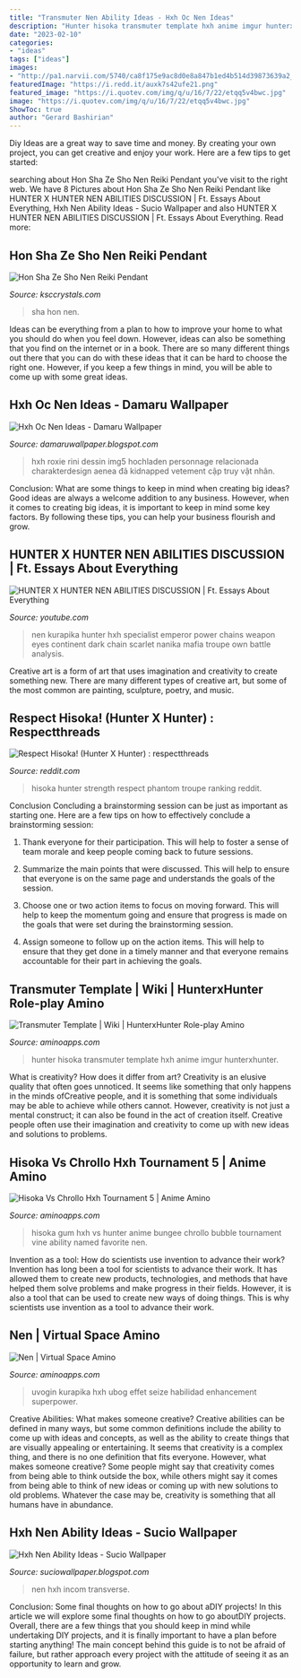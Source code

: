 ```yaml
---
title: "Transmuter Nen Ability Ideas - Hxh Oc Nen Ideas"
description: "Hunter hisoka transmuter template hxh anime imgur hunterxhunter"
date: "2023-02-10"
categories:
- "ideas"
tags: ["ideas"]
images:
- "http://pa1.narvii.com/5740/ca8f175e9ac8d0e8a847b1ed4b514d39873639a2_hq.gif"
featuredImage: "https://i.redd.it/auxk7s42ufe21.png"
featured_image: "https://i.quotev.com/img/q/u/16/7/22/etqq5v4bwc.jpg"
image: "https://i.quotev.com/img/q/u/16/7/22/etqq5v4bwc.jpg"
ShowToc: true
author: "Gerard Bashirian"
---
```



Diy Ideas are a great way to save time and money. By creating your own project, you can get creative and enjoy your work. Here are a few tips to get started: 

	

		
searching about Hon Sha Ze Sho Nen Reiki Pendant you've visit to the right web. We have 8 Pictures about Hon Sha Ze Sho Nen Reiki Pendant like HUNTER X HUNTER NEN ABILITIES DISCUSSION | Ft. Essays About Everything, Hxh Nen Ability Ideas - Sucio Wallpaper and also HUNTER X HUNTER NEN ABILITIES DISCUSSION | Ft. Essays About Everything. Read more:
		
    
## Hon Sha Ze Sho Nen Reiki Pendant

<img loading=lazy src="https://www.ksccrystals.com/ekmps/shops/ksccrystals/images/hon-sha-ze-sho-nen-reiki-pendant-[4]-45224-p.jpg" onerror="this.onerror=null;this.src='https://tse2.mm.bing.net/th?id=OIP.zFpBU9q4VWRi0wg6sVReaAHaHa&amp;pid=15.1';" alt="Hon Sha Ze Sho Nen Reiki Pendant">

_Source: ksccrystals.com_

>sha hon nen. 

	

Ideas can be everything from a plan to how to improve your home to what you should do when you feel down. However, ideas can also be something that you find on the internet or in a book. There are so many different things out there that you can do with these ideas that it can be hard to choose the right one. However, if you keep a few things in mind, you will be able to come up with some great ideas.

    
## Hxh Oc Nen Ideas - Damaru Wallpaper

<img loading=lazy src="https://i.quotev.com/img/q/u/16/7/22/etqq5v4bwc.jpg" onerror="this.onerror=null;this.src='https://tse3.mm.bing.net/th?id=OIP.TSbVN7nlr-VrXP_Q5-bMrQHaEO&amp;pid=15.1';" alt="Hxh Oc Nen Ideas - Damaru Wallpaper">

_Source: damaruwallpaper.blogspot.com_

>hxh roxie rini dessin img5 hochladen personnage relacionada charakterdesign aenea đã kidnapped vetement cập truy vật nhân. 

	

Conclusion: What are some things to keep in mind when creating big ideas?
Good ideas are always a welcome addition to any business. However, when it comes to creating big ideas, it is important to keep in mind some key factors. By following these tips, you can help your business flourish and grow.

    
## HUNTER X HUNTER NEN ABILITIES DISCUSSION | Ft. Essays About Everything

<img loading=lazy src="https://i.ytimg.com/vi/5mEXbyxAdMw/maxresdefault.jpg" onerror="this.onerror=null;this.src='https://tse3.mm.bing.net/th?id=OIP.Ws7rOx6qtpyEBYJp300-XAHaEK&amp;pid=15.1';" alt="HUNTER X HUNTER NEN ABILITIES DISCUSSION | Ft. Essays About Everything">

_Source: youtube.com_

>nen kurapika hunter hxh specialist emperor power chains weapon eyes continent dark chain scarlet nanika mafia troupe own battle analysis. 

	

Creative art is a form of art that uses imagination and creativity to create something new. There are many different types of creative art, but some of the most common are painting, sculpture, poetry, and music.

    
## Respect Hisoka! (Hunter X Hunter) : Respectthreads

<img loading=lazy src="http://i.imgur.com/f7q53Tu.jpg" onerror="this.onerror=null;this.src='https://tse1.mm.bing.net/th?id=OIP.diid_ELchLW3DLn0dROWbAHaLc&amp;pid=15.1';" alt="Respect Hisoka! (Hunter X Hunter) : respectthreads">

_Source: reddit.com_

>hisoka hunter strength respect phantom troupe ranking reddit. 

	

Conclusion
Concluding a brainstorming session can be just as important as starting one. Here are a few tips on how to effectively conclude a brainstorming session:
1. Thank everyone for their participation. This will help to foster a sense of team morale and keep people coming back to future sessions.

2. Summarize the main points that were discussed. This will help to ensure that everyone is on the same page and understands the goals of the session.

3. Choose one or two action items to focus on moving forward. This will help to keep the momentum going and ensure that progress is made on the goals that were set during the brainstorming session.

4. Assign someone to follow up on the action items. This will help to ensure that they get done in a timely manner and that everyone remains accountable for their part in achieving the goals.

    
## Transmuter Template | Wiki | HunterxHunter Role-play Amino

<img loading=lazy src="http://pa1.narvii.com/6692/428b8b454452b347c1cf67284b484f5427aff4f9_00.gif" onerror="this.onerror=null;this.src='https://tse4.mm.bing.net/th?id=OIP.XHdhYeKQV13Pz42MCfDbIAAAAA&amp;pid=15.1';" alt="Transmuter Template | Wiki | HunterxHunter Role-play Amino">

_Source: aminoapps.com_

>hunter hisoka transmuter template hxh anime imgur hunterxhunter. 

	

What is creativity? How does it differ from art?
Creativity is an elusive quality that often goes unnoticed. It seems like something that only happens in the minds ofCreative people, and it is something that some individuals may be able to achieve while others cannot. However, creativity is not just a mental construct; it can also be found in the act of creation itself. Creative people often use their imagination and creativity to come up with new ideas and solutions to problems.

    
## Hisoka Vs Chrollo Hxh Tournament 5 | Anime Amino

<img loading=lazy src="http://pa1.narvii.com/5879/aa2c4b380f98dd05b80ef69cca645bfc8d5da2ac_hq.gif" onerror="this.onerror=null;this.src='https://tse1.mm.bing.net/th?id=OIP.4BiqBeHw_CpD4EoP_c2TLgHaDR&amp;pid=15.1';" alt="Hisoka Vs Chrollo Hxh Tournament 5 | Anime Amino">

_Source: aminoapps.com_

>hisoka gum hxh vs hunter anime bungee chrollo bubble tournament vine ability named favorite nen. 

	

Invention as a tool: How do scientists use invention to advance their work?
Invention has long been a tool for scientists to advance their work. It has allowed them to create new products, technologies, and methods that have helped them solve problems and make progress in their fields. However, it is also a tool that can be used to create new ways of doing things. This is why scientists use invention as a tool to advance their work.

    
## Nen | Virtual Space Amino

<img loading=lazy src="http://pa1.narvii.com/5740/ca8f175e9ac8d0e8a847b1ed4b514d39873639a2_hq.gif" onerror="this.onerror=null;this.src='https://tse3.mm.bing.net/th?id=OIP.wYsRNlAB_2HsONQOQ1BHBgHaEK&amp;pid=15.1';" alt="Nen | Virtual Space Amino">

_Source: aminoapps.com_

>uvogin kurapika hxh ubog effet seize habilidad enhancement superpower. 

	

Creative Abilities: What makes someone creative?
Creative abilities can be defined in many ways, but some common definitions include the ability to come up with ideas and concepts, as well as the ability to create things that are visually appealing or entertaining. It seems that creativity is a complex thing, and there is no one definition that fits everyone. However, what makes someone creative? Some people might say that creativity comes from being able to think outside the box, while others might say it comes from being able to think of new ideas or coming up with new solutions to old problems. Whatever the case may be, creativity is something that all humans have in abundance.

    
## Hxh Nen Ability Ideas - Sucio Wallpaper

<img loading=lazy src="https://i.redd.it/auxk7s42ufe21.png" onerror="this.onerror=null;this.src='https://tse3.mm.bing.net/th?id=OIP.A6CsZga2eCJymW0Z8DMKlwHaJr&amp;pid=15.1';" alt="Hxh Nen Ability Ideas - Sucio Wallpaper">

_Source: suciowallpaper.blogspot.com_

>nen hxh incom transverse. 

	

Conclusion: Some final thoughts on how to go about aDIY projects!
In this article we will explore some final thoughts on how to go aboutDIY projects. Overall, there are a few things that you should keep in mind while undertaking DIY projects, and it is finally important to have a plan before starting anything! The main concept behind this guide is to not be afraid of failure, but rather approach every project with the attitude of seeing it as an opportunity to learn and grow.

